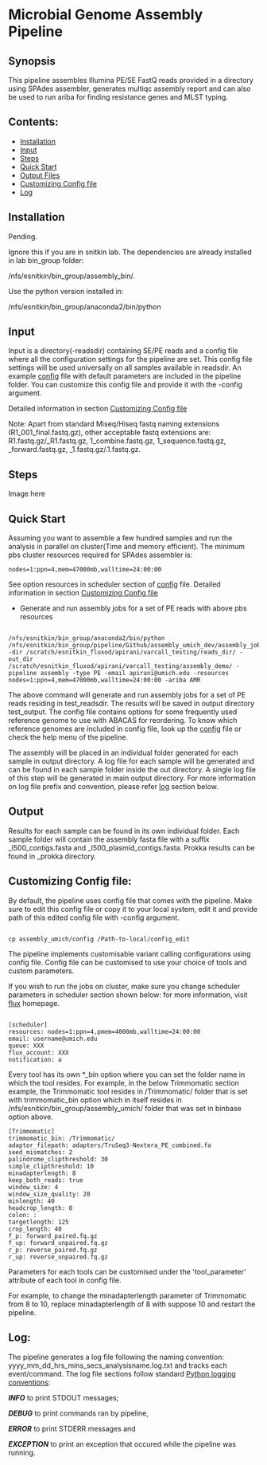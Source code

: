 # Microbial Genome Assembly Pipeline

## Synopsis

This pipeline assembles Illumina PE/SE FastQ reads provided in a directory using SPAdes assembler, generates multiqc assembly report and can also be used to run ariba for finding resistance genes and MLST typing.
<!---
This pipeline takes Illumina PE/SE FastQ reads as input for various steps of pre-processing, assembly, evaluation, assembly improvement and annotation steps.
Require testing: The pipeline can also be used to run ariba for finding resistance genes and MLST typing.
-->


## Contents:

- [Installation](#installation)
- [Input](#input)
- [Steps](#steps)
- [Quick Start](#quick-start)
- [Output Files](#output-files)
- [Customizing Config file](#customizing-config-file)
- [Log](#log)

## Installation

Pending. 

Ignore this if you are in snitkin lab. The dependencies are already installed in lab bin_group folder: 

/nfs/esnitkin/bin_group/assembly_bin/. 

Use the python version installed in:

/nfs/esnitkin/bin_group/anaconda2/bin/python

## Input

Input is a directory(-readsdir) containing SE/PE reads and a config file where all the configuration settings for the pipeline are set. This config file settings will be used universally on all samples available in readsdir. An example [config](https://github.com/alipirani88/assembly_umich/blob/master/config) file with default parameters are included in the pipeline folder. You can customize this config file and provide it with the -config argument.

Detailed information in section [Customizing Config file](#customizing-config-file)

Note: Apart from standard Miseq/Hiseq fastq naming extensions (R1_001_final.fastq.gz), other acceptable fastq extensions are: R1.fastq.gz/_R1.fastq.gz, 1_combine.fastq.gz, 1_sequence.fastq.gz, _forward.fastq.gz, _1.fastq.gz/.1.fastq.gz. 

<!---
To generate assembly jobs, you need a filename with fastq read sample names. The script only recognises one filename per line. To generate this filenames input, run the below command. Replace path-to- and PATH-to-save with the path to input reads directory and path to save filenames respectively

```

ls /path-to-/test_readsdir/*_R1_*.fastq.gz | awk -F'/' '{print $(NF)}' > /PATH-to-save/filenames

```
-->

## Steps

Image here



## Quick Start


Assuming you want to assemble a few hundred samples and run the analysis in parallel on cluster(Time and memory efficient). The minimum pbs cluster resources required for SPAdes assembler is: 

```
nodes=1:ppn=4,mem=47000mb,walltime=24:00:00
```

See option resources in scheduler section of [config](https://github.com/alipirani88/variant_calling_pipeline/blob/master/config) file. Detailed information in section [Customizing Config file](#customizing-config-file)

- Generate and run assembly jobs for a set of PE reads with above pbs resources

```

/nfs/esnitkin/bin_group/anaconda2/bin/python /nfs/esnitkin/bin_group/pipeline/Github/assembly_umich_dev/assembly_jobs.py -dir /scratch/esnitkin_fluxod/apirani/varcall_testing/reads_dir/ -out_dir /scratch/esnitkin_fluxod/apirani/varcall_testing/assembly_demo/ -pipeline assembly -type PE -email apirani@umich.edu -resources nodes=1:ppn=4,mem=47000mb,walltime=24:00:00 -ariba AMR

```

The above command will generate and run assembly jobs for a set of PE reads residing in test_readsdir. The results will be saved in output directory test_output. The config file contains options for some frequently used reference genome to use with ABACAS for reordering. To know which reference genomes are included in config file, look up the [config]() file or check the help menu of the pipeline. 

The assembly will be placed in an individual folder generated for each sample in output directory. A log file for each sample will be generated and can be found in each sample folder inside the out directory. A single log file of this step will be generated in main output directory. For more information on log file prefix and convention, please refer [log](#log) section below.


## Output

Results for each sample can be found in its own individual folder. Each sample folder will contain the assembly fasta file with a suffix \_l500_contigs.fasta and \_l500_plasmid_contigs.fasta. Prokka results can be found in \_prokka directory.

<!---
A script is provided with the pipeline, assembly_jobs.py that will take this filenames and other arguments to generate assembly jobs. To generate assembly jobs for flux, run the below command:

```
/nfs/esnitkin/bin_group/anaconda2/bin/python /nfs/esnitkin/bin_group/scripts/generate_jobs.py -dir /path-to/test_readsdir/ -filenames filenames -out_dir /path-to-output-dir/ -pipeline new_assembly -type PE -email username@umich.edu -resources nodes=1:ppn=4,mem=47000mb,walltime=24:00:00

/nfs/esnitkin/bin_group/anaconda2/bin/python /nfs/esnitkin/bin_group/pipeline/Github/assembly_umich_dev/generate_jobs.py -dir /scratch/esnitkin_fluxod/apirani/varcall_testing/reads_dir/ -out_dir /scratch/esnitkin_fluxod/apirani/varcall_testing/assembly_demo/ -pipeline new_assembly -type PE -email apirani@umich.edu -resources nodes=1:ppn=4,mem=47000mb,walltime=24:00:00

```

Note: Spades assembler requires higher memory cluster and the above resources would be sufficient to run the analysis.

After running the above command, you will find \*.pbs script for each of the sample. You can submit these jobs using a for loop. Before running the loop, make sure the PBS parameters are mentioned correctly.

```
for i in *.pbs; do qsub $i; done
```

or if you want to run it locally:

```
for i in *.pbs; do bash $i; done
```
-->


## Customizing Config file:

By default, the pipeline uses config file that comes with the pipeline. Make sure to edit this config file or copy it to your local system, edit it and provide path of this edited config file with -config argument.

```

cp assembly_umich/config /Path-to-local/config_edit

```

The pipeline implements customisable variant calling configurations using config file. Config file can be customised to use your choice of tools and custom parameters.



If you wish to run the jobs on cluster, make sure you change scheduler parameters in scheduler section shown below: for more information, visit [flux](http://arc-ts.umich.edu/systems-and-services/flux/) homepage.

```

[scheduler]
resources: nodes=1:ppn=4,pmem=4000mb,walltime=24:00:00
email: username@umich.edu
queue: XXX
flux_account: XXX
notification: a

```

Every tool has its own *_bin option where you can set the folder name in which the tool resides. For example, in the below Trimmomatic section example, the Trimmomatic tool resides in /Trimmomatic/ folder that is set with trimmomatic_bin option which in itself resides in /nfs/esnitkin/bin_group/assembly_umich/ folder that was set in binbase option above.

```
[Trimmomatic]
trimmomatic_bin: /Trimmomatic/
adaptor_filepath: adapters/TruSeq3-Nextera_PE_combined.fa
seed_mismatches: 2
palindrome_clipthreshold: 30
simple_clipthreshold: 10
minadapterlength: 8
keep_both_reads: true
window_size: 4
window_size_quality: 20
minlength: 40
headcrop_length: 0
colon: :
targetlength: 125
crop_length: 40
f_p: forward_paired.fq.gz
f_up: forward_unpaired.fq.gz
r_p: reverse_paired.fq.gz
r_up: reverse_unpaired.fq.gz
```

Parameters for each tools can be customised under the 'tool_parameter' attribute of each tool in config file.


For example, to change the minadapterlength parameter of Trimmomatic from 8 to 10, replace minadapterlength of 8 with suppose 10 and restart the pipeline.

## Log:

The pipeline generates a log file following the naming convention: yyyy_mm_dd_hrs_mins_secs_analysisname.log.txt and tracks each event/command. The log file sections follow standard [Python logging conventions](https://docs.python.org/2/howto/logging.html): 

***INFO*** to print STDOUT messages; 

***DEBUG*** to print commands ran by pipeline, 

***ERROR*** to print STDERR messages and 

***EXCEPTION*** to print an exception that occured while the pipeline was running.



















<!---
## Steps:

The different steps of the pipeline are cleaning of reads using [Trimmomatic](http://www.usadellab.org/cms/?page=trimmomatic), assembling clean reads using [Spades](http://bioinf.spbau.ru/spades)/[Velvet](https://www.ebi.ac.uk/~zerbino/velvet/)(not functional yet) assembler(, assembly evaluation using [Quast](http://bioinf.spbau.ru/quast), contig reordering in case reference genome provided using [ABACAS](http://abacas.sourceforge.net/) and finally annotation using [PROKKA](http://www.vicbioinformatics.com/software.prokka.shtml).

- Step 1: Pre-processing using Trimmomatic
- Step 2: Assembly using Spades/Velvet (Spades assembly steps also involves assembling the plasmids seperately)
- Step 3: Assembly evaluation using QUAST
- Step 4: Contig reordering using ABACAS and Annotation using Prokka


## Usage for single local run:

```

usage: pipeline.py [-h] [-f1 FILE_1] [-f2 FILE_2] -config CONFIG -analysis
                   ANALYSIS_NAME -o OUTPUT_FOLDER [-start_step START_STEP]
                   [-end_step END_STEP] [-A ASSEMBLER] [-type TYPE] [-c CROP]
                   [-reference REFERENCE] [-ariba ARIBA] [-assembly ASSEMBLY]

Assembly pipeline for Illumina SE/PE data

optional arguments:
  -h, --help            show this help message and exit

Required arguments:
  -f1 FILE_1            Paired End file 1
  -config CONFIG        Path to Config file
  -analysis ANALYSIS_NAME
                        Unique analysis name to save the results
  -o OUTPUT_FOLDER      Output Path ending with output directory name to save
                        the results
  -start_step START_STEP
                        Provide the start step. Only 1 works for now.
  -end_step END_STEP    Provide the end step. 2/3/4 All three works
  -A ASSEMBLER          Choose the assembler to assemble the sample reads.
                        Velvet Optimiser or Spades
  -type TYPE            Type of analysis: SE or PE

Optional arguments:
  -f2 FILE_2            Paired End file 2
  -c CROP               choose crop value to crop the reads
  -reference REFERENCE  Provide a reference genome for Abacas Contig ordering
  -ariba ARIBA          Run ariba AMR or MLST on clean reads. expected values:
                        AMR/MLST/BOTH
  -assembly ASSEMBLY    Select one of the following assembly options:
                        "wga":Only Spades Whole Genome Assembly or "plasmid":
                        Only Plasmid Assembly or "Both": Perform both wga and
                        plasmid assembly. Default:wga Options:
                        wga/plasmid/both

```      	

The script can be invoked at any step provided it is supplied with valid -start_step and -end-step flags. 

For example; to run only Trimmomatic on the reads:
***

```
python pipeline.py -f1 PATHtoFile1 -f2 PATHtoFile2 -o path_to_outfolder/ -start_step 1 -end_step 1 -analysis analysis_name -config path_to_config_file -type PE -A spades
```

**Note:**
***

- Before running the pipeline, Make sure the bin directory path and other tool directory path in config file are correct. More Details in section [How to set up config file?](https://github.com/alipirani88/assembly_umich/blob/master/README.md#How to set up config file) below.
- Also edit the reference genome path required for ABACAS reordering. The header name for Reference fasta file should be provided with reference parameter.
- Input file format: Either fastq or gzipped fastq
- Output Directory: Pipeline creates output folder for saving the results. -o option expects path where the output directory is required to be created.
- Assembler: -A option expects the name of assembler. Either Spades or Velvet. (Velvet is not tested)
 
**How to set up config file?**
***

The config file used for this pipeline is a YAML type file containing specific details such as path to your bin directory, tools and reference fasta file, parameters used for each tools and other system details.

This config file makes it easy to control various parameters used in the entire pipeline for different tools in a single file. An example config file is included in the project.

The path to your bin directory where all the tools required for this pipeline are installed should be specified under the section [bin_path] and variable 'binbase'.

```
[bin_path]
binbase = /home/apirani/bin/assembly_umich/bin/
```
Change the '_bin' variable under each tool section accordingly to the folder name of each tool. e.g: If trimmomatic was installed in a bin directory specified under bin_path section by the name 'Trimmomatic', then the variable 'trimmomatic_bin' should be changed to '/Trimmomatic/' 

```
[Trimmomatic]
trimmomatic_bin = /Trimmomatic/
```

In a similar fashion, the reference genome can be specified in the following way:

```
[KPNIH1]
ref_name = KPNIH1.fasta
ref_path = /home/apirani/bin/assembly_umich/bin/reference/KPNIH1/
```

Here, the main header section [KPNIH1] represents the title for the reference genome. This title is required with the parameter -reference while running the pipeline for contig reordering step. 'ref_name' is the reference fasta filename saved under the path/dir 'ref_path'

-->
